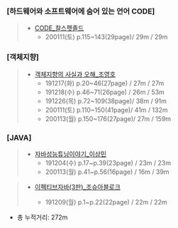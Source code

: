### [하드웨어와 소프트웨어에 숨어 있는 언어 CODE]

> - [CODE\_찰스펫졸드](https://github.com/DevLimK1/TIL/blob/master/%EB%8F%85%EC%84%9C%EB%A7%88%EB%9D%BC%ED%86%A4/CODE.md)
>   - 200111(토) p.115~143(29page)/ 29m / 29m

### [객체지향]

> - [객체지향의 사실과 오해\_조영호](https://github.com/DevLimK1/TIL/blob/master/%EB%8F%85%EC%84%9C%EB%A7%88%EB%9D%BC%ED%86%A4/%EA%B0%9D%EC%B2%B4%EC%A7%80%ED%96%A5%EC%9D%98_%EC%82%AC%EC%8B%A4%EA%B3%BC%EC%98%A4%ED%95%B4.md)
>   - 191217(화) p.20~46(27page) / 27m / 27m
>   - 191218(수) p.46~71(26page) / 26m / 53m
>   - 191226(목) p.72~109(38page)/ 38m / 91m
>   - 200111(토) p.110~150(41page)/ 41m / 132m
>   - 200113(월) p.150~176(27page)/ 27m / 159m

### [JAVA]

> - [자바성능튜닝이야기\_이상민](https://github.com/DevLimK1/TIL/blob/master/%EB%8F%85%EC%84%9C%EB%A7%88%EB%9D%BC%ED%86%A4/%EC%9E%90%EB%B0%94%EC%84%B1%EB%8A%A5%ED%8A%9C%EB%8B%9D%EC%9D%B4%EC%95%BC%EA%B8%B0_%EC%9D%B4%EC%83%81%EB%AF%BC.md)
>   - 191204(수) p.17~p.39(23page) / 23m / 23m
>   - 200113(월) p.41~p.56(16page) / 16m / 39m

> - [이펙티브자바(3판)\_조슈아블로크](https://github.com/DevLimK1/TIL/blob/master/%EB%8F%85%EC%84%9C%EB%A7%88%EB%9D%BC%ED%86%A4/%EC%9D%B4%ED%8E%99%ED%8B%B0%EB%B8%8C%EC%9E%90%EB%B0%943-E.md)
>
>   - 191209(월) p.1~p.22(22page) / 22m / 22m

- 총 누적거리: 272m
